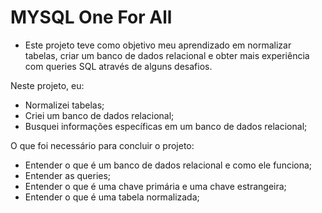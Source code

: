 # MYSQL One For All

<ul>
<li>Este projeto teve como objetivo meu aprendizado em normalizar tabelas, criar um banco de dados relacional e obter mais experiência com queries SQL através de alguns desafios.</li>
</ul>

Neste projeto, eu:
<ul>
<li>Normalizei tabelas;</li>
<li>Criei um banco de dados relacional;</li>
<li>Busquei informações específicas em um banco de dados relacional;</li>
</ul>

O que foi necessário para concluir o projeto:
<ul>
<li>Entender o que é um banco de dados relacional e como ele funciona;</li>
<li>Entender as queries;</li>
<li>Entender o que é uma chave primária e uma chave estrangeira;</li>
<li>Entender o que é uma tabela normalizada;</li>
</ul>

